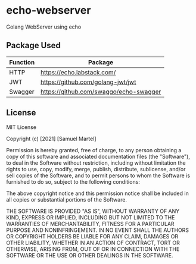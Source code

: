 # echo-webserver
Golang WebServer using echo

## Package Used

| Function| Package|
|-------|--|
| HTTP  | https://echo.labstack.com/ |
| JWT | https://github.com/golang-jwt/jwt |
| Swagger | https://github.com/swaggo/echo-swagger |

## License

MIT License

Copyright (c) [2021] [Samuel Martel]

Permission is hereby granted, free of charge, to any person obtaining a copy of this software and associated documentation files (the "Software"), to deal in the Software without restriction, including without limitation the rights to use, copy, modify, merge, publish, distribute, sublicense, and/or sell copies of the Software, and to permit persons to whom the Software is furnished to do so, subject to the following conditions:

The above copyright notice and this permission notice shall be included in all copies or substantial portions of the Software.

THE SOFTWARE IS PROVIDED "AS IS", WITHOUT WARRANTY OF ANY KIND, EXPRESS OR IMPLIED, INCLUDING BUT NOT LIMITED TO THE WARRANTIES OF MERCHANTABILITY, FITNESS FOR A PARTICULAR PURPOSE AND NONINFRINGEMENT. IN NO EVENT SHALL THE AUTHORS OR COPYRIGHT HOLDERS BE LIABLE FOR ANY CLAIM, DAMAGES OR OTHER LIABILITY, WHETHER IN AN ACTION OF CONTRACT, TORT OR OTHERWISE, ARISING FROM, OUT OF OR IN CONNECTION WITH THE SOFTWARE OR THE USE OR OTHER DEALINGS IN THE SOFTWARE.
